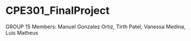 # CPE301_FinalProject
GROUP 15
Members:
Manuel Gonzalez Ortiz, 
Tirth Patel, 
Vanessa Medina, 
Luis Matheus

